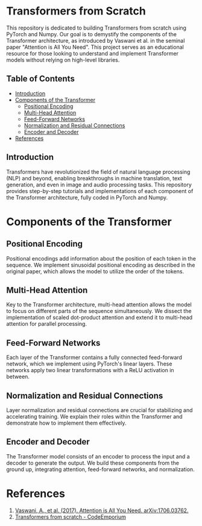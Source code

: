 # Transformers from Scratch

This repository is dedicated to building Transformers from scratch using PyTorch and Numpy. Our goal is to demystify the components of the Transformer architecture, as introduced by Vaswani et al. in the seminal paper "Attention is All You Need". This project serves as an educational resource for those looking to understand and implement Transformer models without relying on high-level libraries.

## Table of Contents

- [Introduction](#introduction)
- [Components of the Transformer](#components-of-the-transformer)
  - [Positional Encoding](#positional-encoding)
  - [Multi-Head Attention](#multi-head-attention)
  - [Feed-Forward Networks](#feed-forward-networks)
  - [Normalization and Residual Connections](#normalization-and-residual-connections)
  - [Encoder and Decoder](#encoder-and-decoder)
- [References](#references)

## Introduction

Transformers have revolutionized the field of natural language processing (NLP) and beyond, enabling breakthroughs in machine translation, text generation, and even in image and audio processing tasks. This repository provides step-by-step tutorials and implementations of each component of the Transformer architecture, fully coded in PyTorch and Numpy.

# Components of the Transformer
## Positional Encoding
Positional encodings add information about the position of each token in the sequence. We implement sinusoidal positional encoding as described in the original paper, which allows the model to utilize the order of the tokens.

## Multi-Head Attention
Key to the Transformer architecture, multi-head attention allows the model to focus on different parts of the sequence simultaneously. We dissect the implementation of scaled dot-product attention and extend it to multi-head attention for parallel processing.

## Feed-Forward Networks
Each layer of the Transformer contains a fully connected feed-forward network, which we implement using PyTorch's linear layers. These networks apply two linear transformations with a ReLU activation in between.

## Normalization and Residual Connections
Layer normalization and residual connections are crucial for stabilizing and accelerating training. We explain their roles within the Transformer and demonstrate how to implement them effectively.

## Encoder and Decoder
The Transformer model consists of an encoder to process the input and a decoder to generate the output. We build these components from the ground up, integrating attention, feed-forward networks, and normalization.

# References
1. [Vaswani, A., et al. (2017). Attention is All You Need. arXiv:1706.03762.](https://arxiv.org/abs/1706.03762)
2. [Transformers from scratch - CodeEmporium](https://youtube.com/playlist?list=PLTl9hO2Oobd97qfWC40gOSU8C0iu0m2l4&si=LuRzNb0mTis-miL8)
